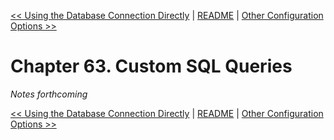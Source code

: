 [&lt;&lt; Using the Database Connection Directly](ch62-using-the-database-connection-directly.md) | [README](README.md) | [Other Configuration Options &gt;&gt;](ch64-other-configuration-options.md)

# Chapter 63. Custom SQL Queries

*Notes forthcoming*

[&lt;&lt; Using the Database Connection Directly](ch62-using-the-database-connection-directly.md) | [README](README.md) | [Other Configuration Options &gt;&gt;](ch64-other-configuration-options.md)
